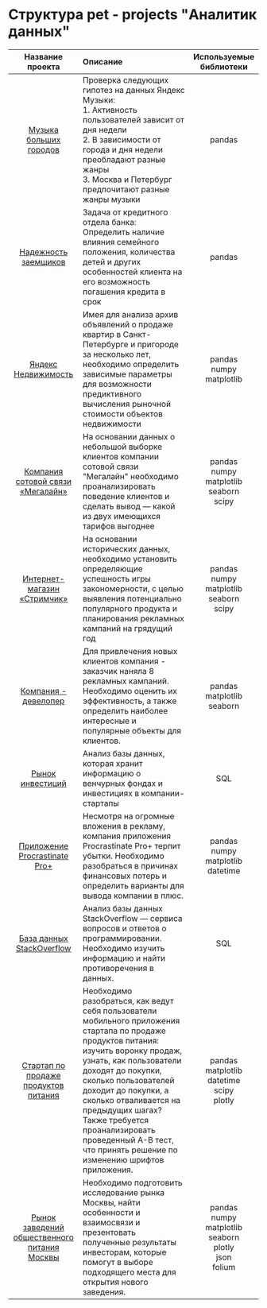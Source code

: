 # Структура pet - projects "Аналитик данных"

| Название проекта | Описание | Используемые библиотеки |
|:----------------:|:------------|:---------------:|
| [Музыка больших городов](https://github.com/mrKostya19/Data-Analyst/tree/main/Data_Analyst_projects/big_city_music) | Проверка следующих гипотез на данных Яндекс Музыки: <br/> 1. Активность пользователей зависит от дня недели <br/> 2. В зависимости от города и дня недели преобладают разные жанры <br/> 3. Москва и Петербург предпочитают разные жанры музыки | pandas |
| [Надежность заемщиков](https://github.com/mrKostya19/Data-Analyst/tree/main/Data_Analyst_projects/borrower_analysis) | Задача от кредитного отдела банка:<br/> Определить наличие влияния семейного положения, количества детей и других особенностей клиента на его возможность погашения кредита в срок | pandas |
| [Яндекс Недвижимость](https://github.com/mrKostya19/Data-Analyst/tree/main/Data_Analyst_projects/real_estate_market) | Имея для анализа архив объявлений о продаже квартир в Санкт-Петербурге и пригороде за несколько лет, необходимо определить зависимые параметры для возможности предиктивного вычисления рыночной стоимости объектов недвижимости | pandas<br/> numpy<br/> matplotlib |
| [Компания сотовой связи «Мегалайн»](https://github.com/mrKostya19/Data-Analyst/tree/main/Data_Analyst_projects/Megaline_company) | На основании данных о небольшой выборке клиентов компании сотовой связи "Мегалайн" необходимо проанализировать поведение клиентов и сделать вывод — какой из двух имеющихся тарифов выгоднее | pandas<br/> numpy<br/> matplotlib<br/> seaborn<br/> scipy |
| [Интернет-магазин «Стримчик»](https://github.com/mrKostya19/Data-Analyst/tree/main/Data_Analyst_projects/online_store_Streamchik) | На основании исторических данных, необходимо установить определяющие успешность игры закономерности, с целью выявления потенциально популярного продукта и планирования рекламных кампаний на грядущий год | pandas<br/> numpy<br/> matplotlib<br/> seaborn<br/> scipy  |
| [Компания - девелопер](https://github.com/mrKostya19/Data-Analyst/tree/main/Data_Analyst_projects/developer_company) | Для привлечения новых клиентов компания - заказчик наняла 8 рекламных кампаний. Необходимо оценить их эффективность, а также определить наиболее интересные и популярные объекты для клиентов. | pandas<br/> matplotlib<br/> seaborn |
| [Рынок инвестиций](https://github.com/mrKostya19/Data-Analyst/tree/main/Data_Analyst_projects/startup_investments) | Анализ базы данных, которая хранит информацию о венчурных фондах и инвестициях в компании-стартапы | SQL |
| [Приложение Procrastinate Pro+](https://github.com/mrKostya19/Data-Analyst/tree/main/Data_Analyst_projects/procrastinate_pro%2B) | Несмотря на огромные вложения в рекламу, компания приложения Procrastinate Pro+ терпит убытки. Необходимо разобраться в причинах финансовых потерь и определить варианты для вывода компании в плюс. | pandas<br/> numpy<br/> matplotlib<br/> datetime |
| [База данных StackOverflow](https://github.com/mrKostya19/Data-Analyst/tree/main/Data_Analyst_projects/stackoverflow) | Анализ базы данных StackOverflow — сервиса вопросов и ответов о программировании. Необходимо изучить информацию и найти противоречения в данных.| SQL |
| [Стартап по продаже продуктов питания](https://github.com/mrKostya19/Data-Analyst/tree/main/Data_Analyst_projects/startap_A-B_tests) | Необходимо разобраться, как ведут себя пользователи мобильного приложения стартапа по продаже продуктов питания: изучить воронку продаж, узнать, как пользователи доходят до покупки, сколько пользователей доходит до покупки, а сколько отваливается на предыдущих шагах? Также требуется проанализировать проведенный A-B тест, что принять решение по изменению шрифтов приложения. | pandas<br/> matplotlib<br/> datetime<br/> scipy<br/> plotly |
| [Рынок заведений общественного питания Москвы](https://github.com/mrKostya19/Data-Analyst/tree/main/Data_Analyst_projects/moscow_places) | Необходимо подготовить исследование рынка Москвы, найти особенности и взаимосвязи и презентовать полученные результаты инвесторам, которые помогут в выборе подходящего места для открытия нового заведения.| pandas<br/> numpy<br/> matplotlib<br/> seaborn<br/> plotly<br/> json<br/> folium<br/> |

